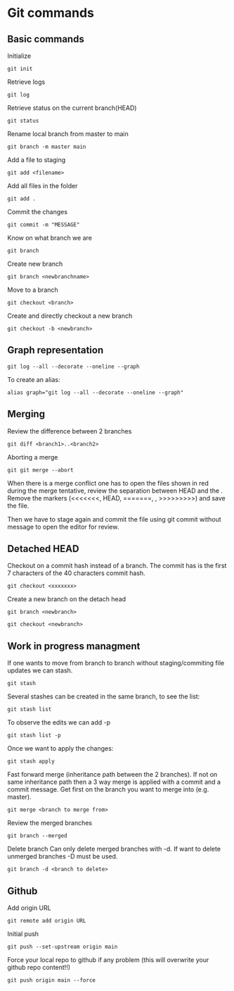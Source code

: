 # Git commands

## Basic commands

Initialize
```
git init
```

Retrieve logs
```
git log
```

Retrieve status on the current branch(HEAD)
```
git status
```

Rename local branch from master to main
```
git branch -m master main
```

Add a file to staging
```
git add <filename>
```

Add all files in the folder
```
git add .
```

Commit the changes
```
git commit -m "MESSAGE"
```

Know on what branch we are
```
git branch
```

Create new branch
```
git branch <newbranchname>
```

Move to a branch
```
git checkout <branch>
```

Create and directly checkout a new branch
```
git checkout -b <newbranch>
```

## Graph representation

```
git log --all --decorate --oneline --graph
```

To create an alias:

```
alias graph="git log --all --decorate --oneline --graph"
```

## Merging

Review the difference between 2 branches
```
git diff <branch1>..<branch2>
```

Aborting a merge
```
git git merge --abort
```

When there is a merge conflict one has to open the files shown in red during the merge tentative, review the separation between HEAD and the <branch we want to merge from>. Remove the markers (<<<<<<<, HEAD, =======, <branch>, >>>>>>>>>) and save the file.

Then we have to stage again and commit the file using git commit without message to open the editor for review.

## Detached HEAD

Checkout on a commit hash instead of a branch. The commit has is the first 7 characters of the 40 characters commit hash.
```
git checkout <xxxxxxx>
```
Create a new branch on the detach head
```
git branch <newbranch>
```

```
git checkout <newbranch>
```

## Work in progress managment
If one wants to move from branch to branch without staging/commiting file updates we can stash.
```
git stash
```

Several stashes can be created in the same branch, to see the list:
```
git stash list
```

To observe the edits we can add -p
```
git stash list -p
```

Once we want to apply the changes:
```
git stash apply
```
Fast forward merge (inheritance path between the 2 branches). If not on same inheritance path then a 3 way merge is applied with a commit and a commit message.
Get first on the branch you want to merge into (e.g. master).
```
git merge <branch to merge from>
```

Review the merged branches
```
git branch --merged
```


Delete branch
Can only delete merged branches with -d. If want to delete unmerged branches -D must be used.
```
git branch -d <branch to delete>
```

## Github

Add origin URL
```
git remote add origin URL
```

Initial push
```
git push --set-upstream origin main
```

Force your local repo to github if any problem (this will overwrite your github repo content!!)
```
git push origin main --force
```

